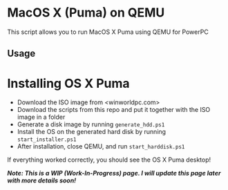 # MacOS X (Puma) on QEMU

This script allows you to run MacOS X Puma using QEMU for PowerPC

## Usage

# Installing OS X Puma

- Download the ISO image from <winworldpc.com>
- Download the scripts from this repo and put it together with the ISO image in a folder
- Generate a disk image by running `generate_hdd.ps1`
- Install the OS on the generated hard disk by running `start_installer.ps1`
- After installation, close QEMU, and run `start_harddisk.ps1`

If everything worked correctly, you should see the OS X Puma desktop!

***Note: This is a WIP (Work-In-Progress) page. I will update this page later with more details soon!***